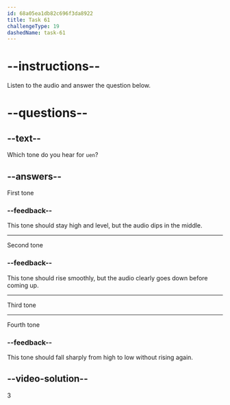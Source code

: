 ```yaml
---
id: 68a05ea1db82c696f3da8922
title: Task 61
challengeType: 19
dashedName: task-61
---
```


<!-- (Audio) A: ǔn -->

# --instructions--

Listen to the audio and answer the question below.

# --questions--

## --text--

Which tone do you hear for `uen`?

## --answers--

First tone

### --feedback--

This tone should stay high and level, but the audio dips in the middle.

---

Second tone

### --feedback--

This tone should rise smoothly, but the audio clearly goes down before coming up.

---

Third tone

---

Fourth tone

### --feedback--

This tone should fall sharply from high to low without rising again.

## --video-solution--

3
